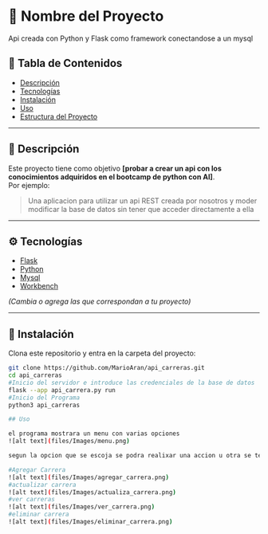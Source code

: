 # 🚀 Nombre del Proyecto

Api creada con Python y Flask como framework conectandose a un mysql

## 🧩 Tabla de Contenidos
- [Descripción](#-descripción)
- [Tecnologías](#-tecnologías)
- [Instalación](#-instalación)
- [Uso](#-uso)
- [Estructura del Proyecto](#-estructura-del-proyecto)


---

## 📝 Descripción

Este proyecto tiene como objetivo **[probar a crear un api con los conocimientos adquiridos en el bootcamp de python con AI]**.  
Por ejemplo:  
> Una aplicacion para utilizar un api REST creada por nosotros y moder modificar la base de datos sin tener que acceder directamente a ella 

---

## ⚙️ Tecnologías

- [Flask](https://flask.palletsprojects.com/en/stable/)  
- [Python](https://www.python.org/)  
- [Mysql](https://www.mysql.com/)  
- [Workbench](https://www.mysql.com/products/workbench/)  

*(Cambia o agrega las que correspondan a tu proyecto)*

---

## 🧰 Instalación

Clona este repositorio y entra en la carpeta del proyecto:

```bash
git clone https://github.com/MarioAran/api_carreras.git
cd api_carreras
#Inicio del servidor e introduce las credenciales de la base de datos 
flask --app api_carrera.py run
#Inicio del Programa 
python3 api_carreras

## Uso

el programa mostrara un menu con varias opciones 
![alt text](files/Images/menu.png)

segun la opcion que se escoja se podra realixar una accion u otra se tendra que seleccionar una segun la fucion que querramos realizar e introducir los datos de las carreras que querramos modificar, agregar o eliminar 

#Agregar Carrera
![alt text](files/Images/agregar_carrera.png)
#actualizar carrera
![alt text](files/Images/actualiza_carrera.png)
#ver carreras
![alt text](files/Images/ver_carrera.png)
#eliminar carrera
![alt text](files/Images/eliminar_carrera.png)



